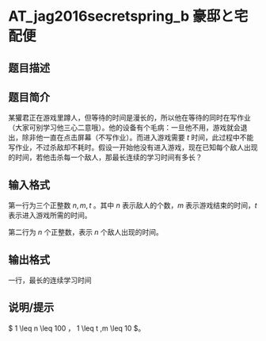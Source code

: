 # AT_jag2016secretspring_b 豪邸と宅配便

## 题目描述

## 题目简介
某獾君正在游戏里蹲人，但等待的时间是漫长的，所以他在等待的同时在写作业（大家可别学习他三心二意哦）。他的设备有个毛病：一旦他不用，游戏就会退出，除非他一直在点击屏幕（不写作业）。而进入游戏需要 $t$ 时间，此过程中不能写作业，不过杀敌却不耗时。假设一开始他没有进入游戏，现在已知每个敌人出现的时间，若他击杀每一个敌人，那最长连续的学习时间有多长？

## 输入格式

第一行为三个正整数 $n,m,t$ 。其中 $n$ 表示敌人的个数，$m$ 表示游戏结束的时间，$t$ 表示进入游戏所需的时间。  
第二行为 $n$ 个正整数，表示 $n$ 个敌人出现的时间。

## 输出格式

一行，最长的连续学习时间

## 说明/提示

$ 1 \leq n \leq 100 $，$ 1 \leq t ,m \leq 10 $。